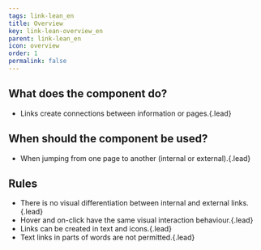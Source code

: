 ```yaml
---
tags: link-lean_en
title: Overview
key: link-lean-overview_en
parent: link-lean_en
icon: overview
order: 1
permalink: false  
---
```


## What does the component do?
* Links create connections between information or pages.{.lead}

## When should the component be used?
* When jumping from one page to another (internal or external).{.lead}

## Rules
* There is no visual differentiation between internal and external links.{.lead}
* Hover and on-click have the same visual interaction behaviour.{.lead}
* Links can be created in <sbb-link variant="inline" type="button" href="/{{page.lang}}/design-system/lean/basics/text">text</sbb-link> and <sbb-link variant="inline" type="button" href="/{{page.lang}}/design-system/lean/basics/icon">icons</sbb-link>.{.lead}
* Text links in parts of words are not permitted.{.lead}